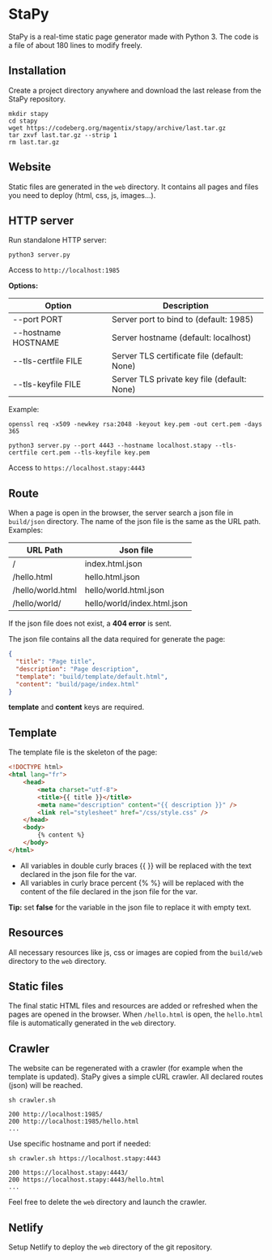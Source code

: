 # StaPy

StaPy is a real-time static page generator made with Python 3. The code is a file of about 180 lines to modify freely.

## Installation

Create a project directory anywhere and download the last release from the StaPy repository.

```shell
mkdir stapy
cd stapy
wget https://codeberg.org/magentix/stapy/archive/last.tar.gz
tar zxvf last.tar.gz --strip 1
rm last.tar.gz
```

## Website

Static files are generated in the `web` directory. It contains all pages and files you need to deploy (html, css, js, images...).

## HTTP server

Run standalone HTTP server:

```shell
python3 server.py
```

Access to `http://localhost:1985`

**Options:**

| Option              | Description                                 |
| ------------------- | ------------------------------------------- |
| --port PORT         | Server port to bind to (default: 1985)      |
| --hostname HOSTNAME | Server hostname (default: localhost)        |
| --tls-certfile FILE | Server TLS certificate file (default: None) |
| --tls-keyfile FILE  | Server TLS private key file (default: None) |

Example:

```shell
openssl req -x509 -newkey rsa:2048 -keyout key.pem -out cert.pem -days 365
```

```shell
python3 server.py --port 4443 --hostname localhost.stapy --tls-certfile cert.pem --tls-keyfile key.pem
```

Access to `https://localhost.stapy:4443`

## Route

When a page is open in the browser, the server search a json file in `build/json` directory. The name of the json file is the same as the URL path. Examples:

| URL Path          | Json file                   |
| ----------------- | --------------------------- |
| /                 | index.html.json             |
| /hello.html       | hello.html.json             |
| /hello/world.html | hello/world.html.json       |
| /hello/world/     | hello/world/index.html.json |

If the json file does not exist, a **404 error** is sent.

The json file contains all the data required for generate the page:

```json
{
  "title": "Page title",
  "description": "Page description",
  "template": "build/template/default.html",
  "content": "build/page/index.html"
}
```

**template** and **content** keys are required.

## Template

The template file is the skeleton of the page:

```html
<!DOCTYPE html>
<html lang="fr">
    <head>
        <meta charset="utf-8">
        <title>{{ title }}</title>
        <meta name="description" content="{{ description }}" />
        <link rel="stylesheet" href="/css/style.css" />
    </head>
    <body>
        {% content %}
    </body>
</html>
```

* All variables in double curly braces {{ }} will be replaced with the text declared in the json file for the var.
* All variables in curly brace percent {% %} will be replaced with the content of the file declared in the json file for the var.

**Tip:** set **false** for the variable in the json file to replace it with empty text.

## Resources

All necessary resources like js, css or images are copied from the `build/web` directory to the `web` directory.

## Static files

The final static HTML files and resources are added or refreshed when the pages are opened in the browser. When `/hello.html` is open, the `hello.html` file is automatically generated in the `web` directory.

## Crawler

The website can be regenerated with a crawler (for example when the template is updated). StaPy gives a simple cURL crawler. All declared routes (json) will be reached.

```
sh crawler.sh

200 http://localhost:1985/
200 http://localhost:1985/hello.html
...
```

Use specific hostname and port if needed:

```
sh crawler.sh https://localhost.stapy:4443

200 https://localhost.stapy:4443/
200 https://localhost.stapy:4443/hello.html
...
```

Feel free to delete the `web` directory and launch the crawler.

## Netlify

Setup Netlify to deploy the `web` directory of the git repository.
